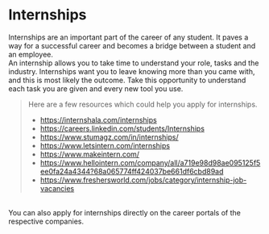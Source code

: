 # <b>Internships</b>

Internships are an important part of the career of any student. It paves a way for a successful career and becomes a bridge between a student and an employee.
<br>
An internship allows you to take time to understand your role, tasks and the industry. Internships want you to leave knowing more than you came with, and this is most likely the outcome. Take this opportunity to understand each task you are given and every new tool you use.
<br>
>Here are a few resources which could help you apply for internships.
>* <https://internshala.com/internships>
>* <https://careers.linkedin.com/students/Internships>
>* https://www.stumagz.com/in/internships/
>* https://www.letsintern.com/internships
>* https://www.makeintern.com/
>* https://www.hellointern.com/company/all/a719e98d98ae095125f5ee0fa24a4344?68a065774ff424037be661df6cbd89ad
>* https://www.freshersworld.com/jobs/category/internship-job-vacancies

<br>
You can also apply for internships directly on the career portals of the respective companies.





